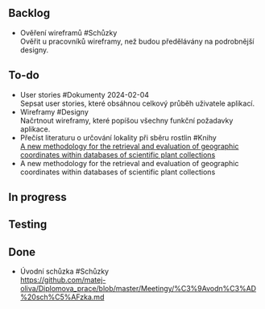 ## Backlog
- Ověření wireframů #Schůzky  
  Ověřit u pracovníků wireframy, než budou předělávány na podrobnější designy.

## To-do
- User stories #Dokumenty 2024-02-04  
  Sepsat user stories, které obsáhnou celkový průběh uživatele aplikací.
- Wireframy #Designy  
  Načrtnout wireframy, které popíšou všechny funkční požadavky aplikace.
- Přečíst literaturu o určování lokality při sběru rostlin #Knihy  
  [A new methodology for the retrieval and evaluation of geographic coordinates within databases of scientific plant collections](<https://www.sciencedirect.com/science/article/abs/pii/S0143622817309803>)
- A new methodology for the retrieval and evaluation of geographic coordinates within databases of scientific plant collections  

## In progress

## Testing

## Done
- Úvodní schůzka #Schůzky  
  https://github.com/matej-oliva/Diplomova_prace/blob/master/Meetingy/%C3%9Avodn%C3%AD%20sch%C5%AFzka.md